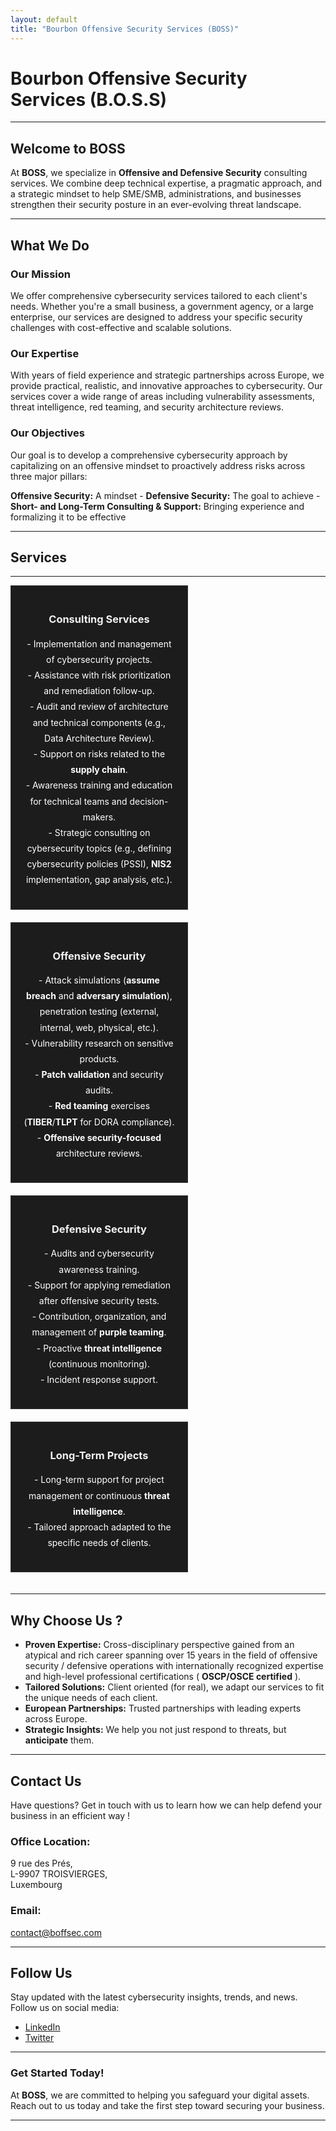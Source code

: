 ```yaml
---
layout: default
title: "Bourbon Offensive Security Services (BOSS)"
---
```


# Bourbon Offensive Security Services (B.O.S.S)

---

## **Welcome to BOSS**

At **BOSS**, we specialize in **Offensive and Defensive Security** consulting services. 
We combine deep technical expertise, a pragmatic approach, and a strategic mindset to help SME/SMB, administrations, and businesses strengthen their security posture in an ever-evolving threat landscape.

---

## **What We Do**

### **Our Mission**
We offer comprehensive cybersecurity services tailored to each client's needs. Whether you're a small business, a government agency, or a large enterprise, our services are designed to address your specific security challenges with cost-effective and scalable solutions.

### **Our Expertise**
With years of field experience and strategic partnerships across Europe, we provide practical, realistic, and innovative approaches to cybersecurity. Our services cover a wide range of areas including vulnerability assessments, threat intelligence, red teaming, and security architecture reviews.

### **Our Objectives**

Our goal is to develop a comprehensive cybersecurity approach by capitalizing on an offensive mindset to proactively address risks across three major pillars:

**Offensive Security:** A mindset  -  **Defensive Security:** The goal to achieve  -  **Short- and Long-Term Consulting & Support:** Bringing experience and formalizing it to be effective

---

## Services  

---

<div style="display: flex; flex-wrap: wrap; justify-content: space-between;">
  
  <div style="border: 1px solid #333; padding: 20px; margin-bottom: 20px; background-color: #1c1c1c; color: #fff; text-align: center; width: 48%; margin-bottom: 20px;">
    <h3 style="color: #f1f1f1;">Consulting Services</h3>
    <p style="line-height: 1.8;">
      - Implementation and management of cybersecurity projects.<br>
      - Assistance with risk prioritization and remediation follow-up.<br>
      - Audit and review of architecture and technical components (e.g., Data Architecture Review).<br>
      - Support on risks related to the <strong>supply chain</strong>.<br>
      - Awareness training and education for technical teams and decision-makers.<br>
      - Strategic consulting on cybersecurity topics (e.g., defining cybersecurity policies (PSSI), <strong>NIS2</strong> implementation, gap analysis, etc.).
    </p>
  </div>

  <div style="border: 1px solid #333; padding: 20px; margin-bottom: 20px; background-color: #1c1c1c; color: #fff; text-align: center; width: 48%; margin-bottom: 20px;">
    <h3 style="color: #f1f1f1;">Offensive Security</h3>
    <p style="line-height: 1.8;">
      - Attack simulations (<strong>assume breach</strong> and <strong>adversary simulation</strong>), penetration testing (external, internal, web, physical, etc.).<br>
      - Vulnerability research on sensitive products.<br>
      - <strong>Patch validation</strong> and security audits.<br>
      - <strong>Red teaming</strong> exercises (<strong>TIBER</strong>/<strong>TLPT</strong> for DORA compliance).<br>
      - <strong>Offensive security-focused</strong> architecture reviews.
    </p>
  </div>

  <div style="border: 1px solid #333; padding: 20px; margin-bottom: 20px; background-color: #1c1c1c; color: #fff; text-align: center; width: 48%; margin-bottom: 20px;">
    <h3 style="color: #f1f1f1;">Defensive Security</h3>
    <p style="line-height: 1.8;">
      - Audits and cybersecurity awareness training.<br>
      - Support for applying remediation after offensive security tests.<br>
      - Contribution, organization, and management of <strong>purple teaming</strong>.<br>
      - Proactive <strong>threat intelligence</strong> (continuous monitoring).<br>
      - Incident response support.
    </p>
  </div>

  <div style="border: 1px solid #333; padding: 20px; margin-bottom: 20px; background-color: #1c1c1c; color: #fff; text-align: center; width: 48%; margin-bottom: 20px;">
    <h3 style="color: #f1f1f1;">Long-Term Projects</h3>
    <p style="line-height: 1.8;">
      - Long-term support for project management or continuous <strong>threat intelligence</strong>.<br>
      - Tailored approach adapted to the specific needs of clients.
    </p>
  </div>

</div>


---

## **Why Choose Us ?**

- **Proven Expertise:** Cross-disciplinary perspective gained from an atypical and rich career spanning over 15 years in the field of offensive security / defensive operations with internationally recognized  expertise and high-level professional certifications ( **OSCP/OSCE certified** ).
- **Tailored Solutions:** Client oriented (for real), we adapt our services to fit the unique needs of each client.
- **European Partnerships:** Trusted partnerships with leading experts across Europe.
- **Strategic Insights:** We help you not just respond to threats, but **anticipate** them.

---

## **Contact Us**

Have questions? Get in touch with us to learn how we can help defend your business in an efficient way !

### **Office Location:**
9 rue des Prés,  
L-9907 TROISVIERGES,  
Luxembourg  

### **Email:**
[contact@boffsec.com](mailto:contact@boffsec.com)

---

## **Follow Us**

Stay updated with the latest cybersecurity insights, trends, and news. Follow us on social media:

- [LinkedIn](https://www.linkedin.com/in/jean-marie-bourbon/)
- [Twitter](https://x.com/kmkz_security)

---

### **Get Started Today!**
At **BOSS**, we are committed to helping you safeguard your digital assets. Reach out to us today and take the first step toward securing your business.

---

